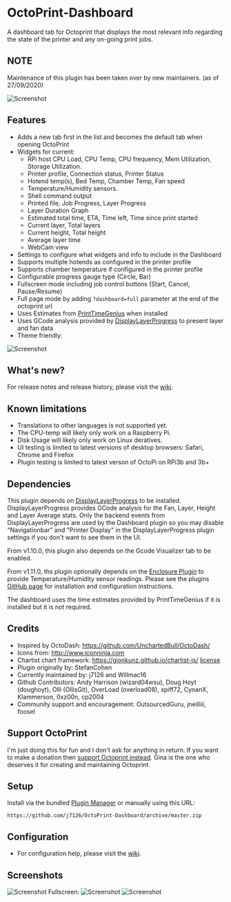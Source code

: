 # OctoPrint-Dashboard

A dashboard tab for Octoprint that displays the most relevant info regarding the state of the printer and any on-going print jobs.

## NOTE

Maintenance of this plugin has been taken over by new maintainers. (as of 27/09/2020)

![Screenshot](https://github.com/j7126/OctoPrint-Dashboard/blob/master/screenshots/screenshot-2.png)


## Features

* Adds a new tab first in the list and becomes the default tab when opening OctoPrint
* Widgets for current:
    * RPi host CPU Load, CPU Temp, CPU frequency, Mem Utilization, Storage Utilization.   
    * Printer profile, Connection status, Printer Status
    * Hotend temp(s), Bed Temp, Chamber Temp, Fan speed
    * Temperature/Humidity sensors.
    * Shell command output 
    * Printed file, Job Progress, Layer Progress
    * Layer Duration Graph 
    * Estimated total time, ETA, Time left, Time since print started
    * Current layer, Total layers
    * Current height, Total height
    * Average layer time
    * WebCam view
* Settings to configure what widgets and info to include in the Dashboard
* Supports multiple hotends as configured in the printer profile
* Supports chamber temperature if configured in the printer profile
* Configurable progress gauge type (Circle, Bar) 
* Fullscreen mode including job control buttons (Start, Cancel, Pause/Resume)
* Full page mode by adding `?dashboard=full` parameter at the end of the octoprint url
* Uses Estimates from [PrintTimeGenius](https://plugins.octoprint.org/plugins/PrintTimeGenius/) when installed
* Uses GCode analysis provided by [DisplayLayerProgress](https://plugins.octoprint.org/plugins/DisplayLayerProgress/) to present layer and fan data 
* Theme friendly:

![Screenshot](https://github.com/j7126/OctoPrint-Dashboard/blob/master/screenshots/screenshot-2-theme.png)

## What's new?
For release notes and release history, please visit the [wiki](https://github.com/j7126/OctoPrint-Dashboard/wiki).

## Known limitations
* Translations to other languages is not supported yet.
* The CPU-temp will likely only work on a Raspberry Pi. 
* Disk Usage will likely only work on Linux deratives.
* UI testing is limited to latest versions of desktop browsers: Safari, Chrome and Firefox
* Plugin testing is limited to latest verson of OctoPi on RPi3b and 3b+ 

## Dependencies

This plugin depends on [DisplayLayerProgress](https://plugins.octoprint.org/plugins/DisplayLayerProgress/) to be installed. DisplayLayerProgress provides GCode analysis for the Fan, Layer, Height and Layer Average stats. Only the backend events from DisplayLayerProgress are used by the Dashboard plugin so you may disable "Navigationbar" and "Printer Display" in the DisplayLayerProgress plugin settings if you don't want to see them in the UI. 

From v1.10.0, this plugin also depends on the Gcode Visualizer tab to be enabled. 

From v1.11.0, ths plugin optionally depends on the [Enclosure Plugin](https://plugins.octoprint.org/plugins/enclosure/) to provide Temperature/Humidity sensor readings. Please see the plugins [GitHub page](https://github.com/vitormhenrique/OctoPrint-Enclosure) for installation and configuration instructions.

The dashboard uses the time estimates provided by PrintTimeGenius if it is installed but it is not required.

## Credits

* Inspired by OctoDash: https://github.com/UnchartedBull/OctoDash/
* Icons from: http://www.iconninja.com
* Chartist chart framework: https://gionkunz.github.io/chartist-js/ [license](https://github.com/gionkunz/chartist-js/blob/master/LICENSE-WTFPL)
* Plugin originally by: StefanCohen
* Currently maintained by: j7126 and Willmac16
* Github Contributors: Andy Harrison (wizard04wsu), Doug Hoyt (doughoyt), Olli (OllisGit), OverLoad (overload08), spiff72, CynanX, Klammerson, 0xz00n, cp2004
* Community support and encouragement: OutsourcedGuru, jneilliii, foosel

## Support OctoPrint

I'm just doing this for fun and I don't ask for anything in return. If you want to make a donation then [support Octoprint instead](https://octoprint.org/support-octoprint/). Gina is the one who deserves it for creating and maintaining Octoprint.

## Setup

Install via the bundled [Plugin Manager](https://github.com/foosel/OctoPrint/wiki/Plugin:-Plugin-Manager) or manually using this URL:

    https://github.com/j7126/OctoPrint-Dashboard/archive/master.zip

## Configuration

* For configuration help, please visit the [wiki](https://github.com/j7126/OctoPrint-Dashboard/wiki).

## Screenshots

![Screenshot](https://github.com/j7126/OctoPrint-Dashboard/blob/master/screenshots/screenshot-theme2.png)
Fullscreen:
![Screenshot](https://github.com/j7126/OctoPrint-Dashboard/blob/master/screenshots/screenshot-2-fullscreen.png)
![Screenshot](https://github.com/j7126/OctoPrint-Dashboard/blob/master/screenshots/screenshot-fullscreen.png)
